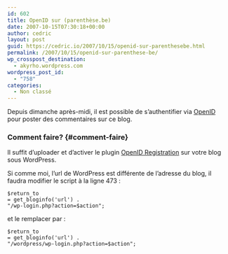 ```yaml
---
id: 602
title: OpenID sur (parenthèse.be)
date: 2007-10-15T07:30:18+00:00
author: cedric
layout: post
guid: https://cedric.io/2007/10/15/openid-sur-parenthesebe.html
permalink: /2007/10/15/openid-sur-parenthese-be/
wp_crosspost_destination:
  - akyrho.wordpress.com
wordpress_post_id:
  - "758"
categories:
  - Non classé
---
```

Depuis dimanche après-midi, il est possible de s’authentifier via [OpenID](http://fr.wikipedia.org/wiki/openID) pour poster des commentaires sur ce blog.

### Comment faire? {#comment-faire}

Il suffit d’uploader et d’activer le plugin [OpenID Registration](http://sourceforge.net/projects/wpopenid/) sur votre blog sous WordPress.

Si comme moi, l’url de WordPress est différente de l’adresse du blog, il faudra modifier le script à la ligne 473 :

<code class="highlighter-rouge">$return_to = get_bloginfo('url') . "/wp-login.php?action=$action";</code>

et le remplacer par :

<code class="highlighter-rouge">$return_to = get_bloginfo('url') . "/wordpress/wp-login.php?action=$action";</code>